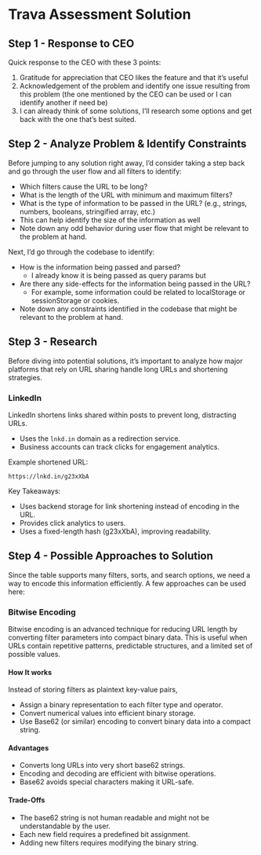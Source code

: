 # Trava Assessment Solution

## Step 1 - Response to CEO

Quick response to the CEO with these 3 points:

1. Gratitude for appreciation that CEO likes the feature and that it’s useful
2. Acknowledgement of the problem and identify one issue resulting from this problem (the one mentioned by the CEO can be used or I can identify another if need be)
3. I can already think of some solutions, I’ll research some options and get back with the one that’s best suited.

## Step 2 - Analyze Problem & Identify Constraints

Before jumping to any solution right away, I’d consider taking a step back and go through the user flow and all filters to identify:

- Which filters cause the URL to be long?
- What is the length of the URL with minimum and maximum filters?
- What is the type of information to be passed in the URL? (e.g., strings, numbers, booleans, stringified array, etc.)
- This can help identify the size of the information as well
- Note down any odd behavior during user flow that might be relevant to the problem at hand.

Next, I’d go through the codebase to identify:

- How is the information being passed and parsed?
  - I already know it is being passed as query params but
- Are there any side-effects for the information being passed in the URL?
  - For example, some information could be related to localStorage or sessionStorage or cookies.
- Note down any constraints identified in the codebase that might be relevant to the problem at hand.

## Step 3 - Research

Before diving into potential solutions, it’s important to analyze how major platforms that rely on URL sharing handle long URLs and shortening strategies.

### LinkedIn

LinkedIn shortens links shared within posts to prevent long, distracting URLs.

- Uses the `lnkd.in` domain as a redirection service.
- Business accounts can track clicks for engagement analytics.

Example shortened URL:

```
https://lnkd.in/g23xXbA
```

Key Takeaways:

- Uses backend storage for link shortening instead of encoding in the URL.
- Provides click analytics to users.
- Uses a fixed-length hash (g23xXbA), improving readability.

## Step 4 - Possible Approaches to Solution

Since the table supports many filters, sorts, and search options, we need a way to encode this information efficiently. A few approaches can be used here:

### Bitwise Encoding

Bitwise encoding is an advanced technique for reducing URL length by converting filter parameters into compact binary data. This is useful when URLs contain repetitive patterns, predictable structures, and a limited set of possible values.

#### How It works

Instead of storing filters as plaintext key-value pairs,

- Assign a binary representation to each filter type and operator.
- Convert numerical values into efficient binary storage.
- Use Base62 (or similar) encoding to convert binary data into a compact string.

#### Advantages

- Converts long URLs into very short base62 strings.
- Encoding and decoding are efficient with bitwise operations.
- Base62 avoids special characters making it URL-safe.

#### Trade-Offs

- The base62 string is not human readable and might not be understandable by the user.
- Each new field requires a predefined bit assignment.
- Adding new filters requires modifying the binary string.
